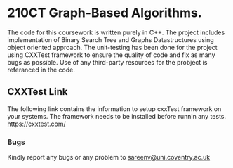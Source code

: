 # 210CT Graph-Based Algorithms. 
The code for this coursework is written purely in C++. The project includes implementation of Binary Search Tree and Graphs Datastructures using object oriented approach. The unit-testing has been done for the project using CXXTest framework to ensure the quality of code and fix as many bugs as possible. Use of any third-party resources for the probject is referanced in the code.

## CXXTest Link
The following link contains the information to setup cxxTest framework on your systems. The framework needs to be installed before runnin any tests. 
https://cxxtest.com/


### Bugs 
Kindly report any bugs or any problem to sareenv@uni.coventry.ac.uk
